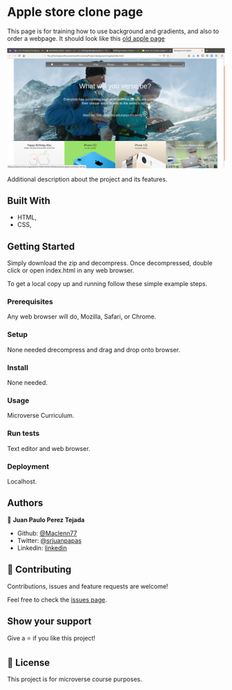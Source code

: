 # Apple store clone page

 This page is for training how to use background and gradients, and also to order a webpage. It should look like this [old apple page](https://web.archive.org/web/20140301004610/http://www.apple.com/)

![screenshot](stylesheets/img/app-screenshot.png)

Additional description about the project and its features.

## Built With

- HTML,
- CSS,

## Getting Started

Simply download the zip and decompress. Once decompressed, double click or open index.html in any web browser.


To get a local copy up and running follow these simple example steps.

### Prerequisites

Any web browser will do, Mozilla, Safari, or Chrome.

### Setup

None needed drecompress and drag and drop onto browser.

### Install

None needed.

### Usage

Microverse Curriculum.

### Run tests

Text editor and web browser.

### Deployment

Localhost.


## Authors

👤 **Juan Paulo Perez Tejada**

- Github: [@Maclenn77](https://github.com/Maclenn77)
- Twitter: [@srjuanpapas](https://twitter.com/srjuanpapas)
- Linkedin: [linkedin](https://mx.linkedin.com/in/juanpaulopereztejada )

## 🤝 Contributing

Contributions, issues and feature requests are welcome!

Feel free to check the [issues page](issues/).

## Show your support

Give a ⭐️ if you like this project!

## 📝 License

This project is for microverse course purposes.
